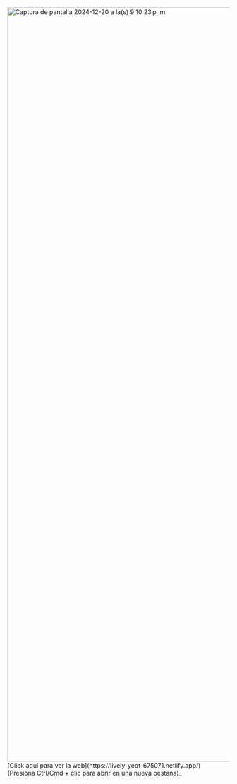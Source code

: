 <img width="1709" alt="Captura de pantalla 2024-12-20 a la(s) 9 10 23 p  m" src="https://github.com/user-attachments/assets/75f16946-d570-480c-a509-ec2b68692c71" />
[Click aquí para ver la web](https://lively-yeot-675071.netlify.app/)  
 (Presiona Ctrl/Cmd + clic para abrir en una nueva pestaña)_
